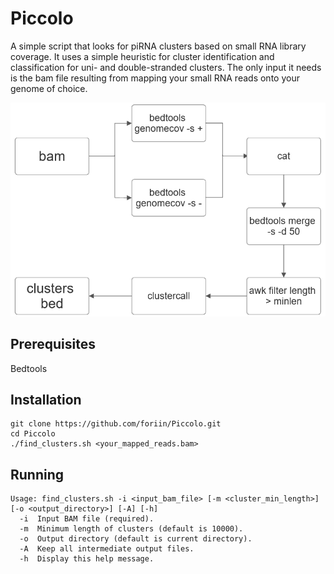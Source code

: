 # Piccolo
A simple script that looks for piRNA clusters based on small RNA library coverage. It uses a simple heuristic for cluster identification and classification for uni- and double-stranded clusters. The only input it needs is the bam file resulting from mapping your small RNA reads onto your genome of choice.

<img src=https://github.com/foriin/Piccolo/blob/dev/resources/workfl.png width="600">

## Prerequisites
Bedtools

## Installation

```
git clone https://github.com/foriin/Piccolo.git
cd Piccolo
./find_clusters.sh <your_mapped_reads.bam>
```
## Running

```
Usage: find_clusters.sh -i <input_bam_file> [-m <cluster_min_length>] [-o <output_directory>] [-A] [-h]
  -i  Input BAM file (required).
  -m  Minimum length of clusters (default is 10000).
  -o  Output directory (default is current directory).
  -A  Keep all intermediate output files.
  -h  Display this help message.
```
